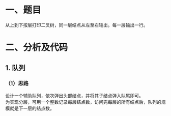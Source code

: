 # 一、题目
从上到下按层打印二叉树，同一层结点从左至右输出。每一层输出一行。  
# 二、分析及代码
## 1. 队列
### （1）思路
设计一个辅助队列，依次弹出头部结点，并将其子结点弹入队尾即可。   
为实现分层，可用一个整数记录每层结点数，访问完每层的所有结点后，队列的规模就是下一层的结点数。   
